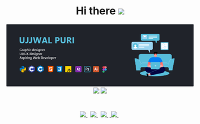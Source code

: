 <h1 align="center"> Hi there  <img src="https://media.giphy.com/media/hvRJCLFzcasrR4ia7z/giphy.gif" width="25">  </h1>
<div align="center">
  <img src="https://github.com/ujjwalpuri29/ujjwalpuri29/blob/Banner/Banner.png" width=1000px>
</div>
<div align="center">
  <!--<img src='https://github-readme-stats.vercel.app/api/top-langs/?username=ujjwalpuri29&layout=compact&show_icons=true&theme=react'/>-->
  <img width="425" src='https://github-readme-stats.vercel.app/api?username=ujjwalpuri29&show_icons=true&theme=react'>
  <img width="425" src='https://github-readme-streak-stats.herokuapp.com/?user=ujjwalpuri29&show_icons=true&theme=react'>
</div>

<span>&nbsp;</span>

<div align="center">
  <a href="https://www.linkedin.com/in/ujjwal-puri/">
    <img src="https://img.icons8.com/color/48/000000/linkedin.png" width="32px"/>
  </a><span>&nbsp;</span>
  <a href="mailto:mail.ujjwalpuri29@yahoo.com">
    <img src="https://img.icons8.com/fluent/48/000000/mail.png" width="32px"/>
  </a><span>&nbsp;</span>
  <a href="https://www.instagram.com/ujjwal._.p/">
    <img src="https://img.icons8.com/fluent/48/000000/instagram-new.png" width="32px"/>
  </a><span>&nbsp;</span><a href="https://github.com/ujjwalpuri29">
    <img src="https://img.icons8.com/fluent/48/000000/github.png" width="32px"/>
  </a><span>&nbsp;</span>
</div>
